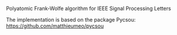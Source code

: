 Polyatomic Frank-Wolfe algorithm for IEEE Signal Processing Letters

The implementation is based on the package Pycsou: https://github.com/matthieumeo/pycsou
